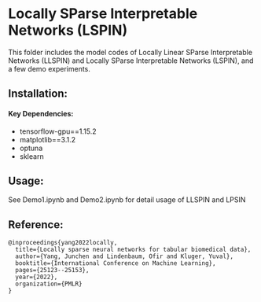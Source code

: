 # Locally SParse Interpretable Networks (LSPIN) 

This folder includes the model codes of Locally Linear SParse Interpretable Networks (LLSPIN) and Locally SParse Interpretable Networks (LSPIN), and a few demo experiments. 
 
## Installation:

#### Key Dependencies: 
* tensorflow-gpu==1.15.2
* matplotlib==3.1.2
* optuna
* sklearn

## Usage:

See Demo1.ipynb and Demo2.ipynb for detail usage of LLSPIN and LPSIN

## Reference:
```
@inproceedings{yang2022locally,
  title={Locally sparse neural networks for tabular biomedical data},
  author={Yang, Junchen and Lindenbaum, Ofir and Kluger, Yuval},
  booktitle={International Conference on Machine Learning},
  pages={25123--25153},
  year={2022},
  organization={PMLR}
}
```
